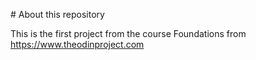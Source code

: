 # About this repository

This is the first project from the course Foundations from https://www.theodinproject.com